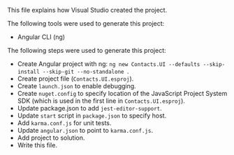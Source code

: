 This file explains how Visual Studio created the project.

The following tools were used to generate this project:
- Angular CLI (ng)

The following steps were used to generate this project:
- Create Angular project with ng: `ng new Contacts.UI --defaults --skip-install --skip-git --no-standalone `.
- Create project file (`Contacts.UI.esproj`).
- Create `launch.json` to enable debugging.
- Create `nuget.config` to specify location of the JavaScript Project System SDK (which is used in the first line in `Contacts.UI.esproj`).
- Update package.json to add `jest-editor-support`.
- Update `start` script in `package.json` to specify host.
- Add `karma.conf.js` for unit tests.
- Update `angular.json` to point to `karma.conf.js`.
- Add project to solution.
- Write this file.
